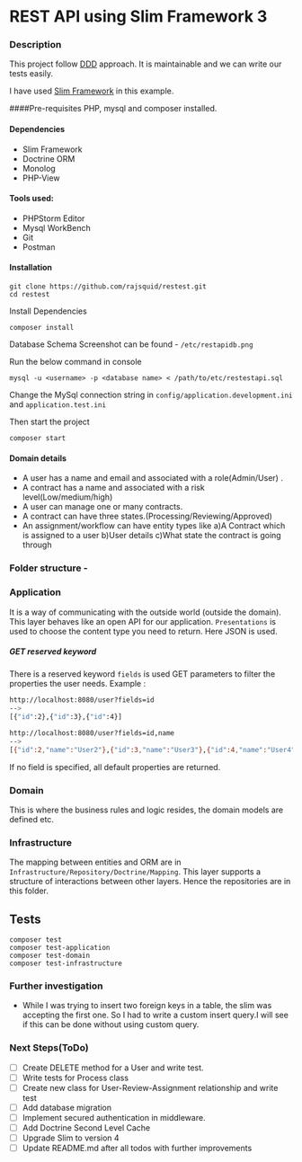 # REST API using Slim Framework 3

### Description
This project follow [DDD](https://en.wikipedia.org/wiki/Domain-driven_design) approach. It is maintainable and we can write our tests easily.

I have used [Slim Framework](https://www.slimframework.com/) in this example.

####Pre-requisites
PHP, mysql and composer installed. 

#### Dependencies
* Slim Framework
* Doctrine ORM
* Monolog
* PHP-View

#### Tools used:

- PHPStorm Editor
- Mysql WorkBench
- Git
- Postman

#### Installation
```
git clone https://github.com/rajsquid/restest.git
cd restest
```
Install Dependencies
```
composer install
```
Database Schema Screenshot can be found - `/etc/restapidb.png`

Run the below command in console

```
mysql -u <username> -p <database name> < /path/to/etc/restestapi.sql
```

Change the MySql connection string in `config/application.development.ini` and `application.test.ini`


Then start the project
```
composer start
```

#### Domain details

- A user has a name and email and associated with a role(Admin/User)  .
- A contract has a name and associated with a risk level(Low/medium/high)
- A user can manage one or many contracts.
- A contract can have three states.(Processing/Reviewing/Approved)
- An assignment/workflow can have entity types like a)A Contract which is assigned to a user b)User details c)What state the contract is going through

### Folder structure -

### Application

It is a way of communicating with the outside world (outside the domain). This layer behaves like an open API for our application.
`Presentations` is used to choose the content type you need to return. Here JSON is used.

##### GET reserved keyword

There is a reserved keyword `fields` is used  GET parameters to filter the properties the user needs.
Example :
```bash
http://localhost:8080/user?fields=id
-->
[{"id":2},{"id":3},{"id":4}]

http://localhost:8080/user?fields=id,name
-->
[{"id":2,"name":"User2"},{"id":3,"name":"User3"},{"id":4,"name":"User4"}
```

If no field is specified, all default properties are returned.

### Domain

This is where the business rules and logic resides, the domain models are defined etc.

### Infrastructure

The mapping between entities and ORM are in 
`Infrastructure/Repository/Doctrine/Mapping`. This layer supports a structure of interactions between other layers. Hence the repositories are in this folder.

## Tests

```
composer test
composer test-application
composer test-domain
composer test-infrastructure
``` 

### Further investigation

- While I was trying to insert two foreign keys in a table, the slim was accepting the first one. So I had to write 
a custom insert query.I will see if this can be done without using custom query.


### Next Steps(ToDo)
- [ ] Create DELETE method for a User and write test.
- [ ] Write tests for Process class
- [ ] Create new class for User-Review-Assignment relationship and write test
- [ ] Add database migration
- [ ] Implement secured authentication in middleware.
- [ ] Add Doctrine Second Level Cache
- [ ] Upgrade Slim to version 4
- [ ] Update README.md after all todos with further improvements